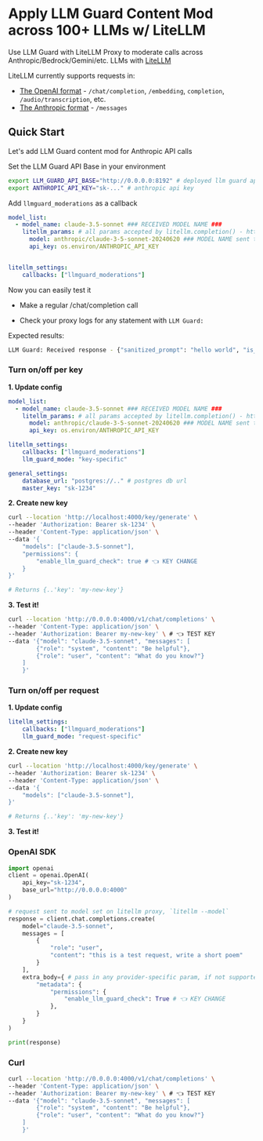 # Apply LLM Guard Content Mod across 100+ LLMs w/ LiteLLM

Use LLM Guard with LiteLLM Proxy to moderate calls across Anthropic/Bedrock/Gemini/etc. LLMs with [LiteLLM](https://github.com/BerriAI/litellm)


LiteLLM currently supports requests in:
- [The OpenAI format](https://docs.litellm.ai/docs/completion/input) - `/chat/completion`, `/embedding`, `completion`, `/audio/transcription`, etc.
- [The Anthropic format](https://docs.litellm.ai/docs/anthropic_completion) - `/messages`

## Quick Start

Let's add LLM Guard content mod for Anthropic API calls

Set the LLM Guard API Base in your environment

```bash
export LLM_GUARD_API_BASE="http://0.0.0.0:8192" # deployed llm guard api
export ANTHROPIC_API_KEY="sk-..." # anthropic api key
```

Add `llmguard_moderations` as a callback

```yaml
model_list:
  - model_name: claude-3.5-sonnet ### RECEIVED MODEL NAME ###
    litellm_params: # all params accepted by litellm.completion() - https://docs.litellm.ai/docs/completion/input
      model: anthropic/claude-3-5-sonnet-20240620 ### MODEL NAME sent to `litellm.completion()` ###
      api_key: os.environ/ANTHROPIC_API_KEY


litellm_settings:
    callbacks: ["llmguard_moderations"]
```

Now you can easily test it

- Make a regular /chat/completion call

- Check your proxy logs for any statement with `LLM Guard:`

Expected results:

```bash
LLM Guard: Received response - {"sanitized_prompt": "hello world", "is_valid": true, "scanners": { "Regex": 0.0 }}
```
### Turn on/off per key


**1. Update config**

```yaml
model_list:
  - model_name: claude-3.5-sonnet ### RECEIVED MODEL NAME ###
    litellm_params: # all params accepted by litellm.completion() - https://docs.litellm.ai/docs/completion/input
      model: anthropic/claude-3-5-sonnet-20240620 ### MODEL NAME sent to `litellm.completion()` ###
      api_key: os.environ/ANTHROPIC_API_KEY

litellm_settings:
    callbacks: ["llmguard_moderations"]
    llm_guard_mode: "key-specific"

general_settings:
    database_url: "postgres://.." # postgres db url
    master_key: "sk-1234"
```

**2. Create new key**

```bash
curl --location 'http://localhost:4000/key/generate' \
--header 'Authorization: Bearer sk-1234' \
--header 'Content-Type: application/json' \
--data '{
    "models": ["claude-3.5-sonnet"],
    "permissions": {
        "enable_llm_guard_check": true # 👈 KEY CHANGE
    }
}'

# Returns {..'key': 'my-new-key'}
```

**3. Test it!**

```bash
curl --location 'http://0.0.0.0:4000/v1/chat/completions' \
--header 'Content-Type: application/json' \
--header 'Authorization: Bearer my-new-key' \ # 👈 TEST KEY
--data '{"model": "claude-3.5-sonnet", "messages": [
        {"role": "system", "content": "Be helpful"},
        {"role": "user", "content": "What do you know?"}
    ]
    }'
```

### Turn on/off per request

**1. Update config**
```yaml
litellm_settings:
    callbacks: ["llmguard_moderations"]
    llm_guard_mode: "request-specific"
```

**2. Create new key**

```bash
curl --location 'http://localhost:4000/key/generate' \
--header 'Authorization: Bearer sk-1234' \
--header 'Content-Type: application/json' \
--data '{
    "models": ["claude-3.5-sonnet"],
}'

# Returns {..'key': 'my-new-key'}
```

**3. Test it!**

### OpenAI SDK

```python
import openai
client = openai.OpenAI(
    api_key="sk-1234",
    base_url="http://0.0.0.0:4000"
)

# request sent to model set on litellm proxy, `litellm --model`
response = client.chat.completions.create(
    model="claude-3.5-sonnet",
    messages = [
        {
            "role": "user",
            "content": "this is a test request, write a short poem"
        }
    ],
    extra_body={ # pass in any provider-specific param, if not supported by openai, https://docs.litellm.ai/docs/completion/input#provider-specific-params
        "metadata": {
            "permissions": {
                "enable_llm_guard_check": True # 👈 KEY CHANGE
            },
        }
    }
)

print(response)
```

### Curl

```bash
curl --location 'http://0.0.0.0:4000/v1/chat/completions' \
--header 'Content-Type: application/json' \
--header 'Authorization: Bearer my-new-key' \ # 👈 TEST KEY
--data '{"model": "claude-3.5-sonnet", "messages": [
        {"role": "system", "content": "Be helpful"},
        {"role": "user", "content": "What do you know?"}
    ]
    }'
```